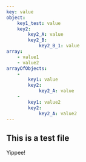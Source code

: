 ```yaml
---
key: value
object:
    key1_test: value
    key2:
        key2_A: value
        key2_B:
            key2_B_1: value
array:
    - value1
    - value2
arrayOfObjects:
    -
        key1: value
        key2:
            key2_A: value
    -
        key1: value2
        key2:
            key2_A: value2
---
```

## This is a test file
Yippee!
